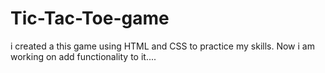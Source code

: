 # Tic-Tac-Toe-game
i created a this game using HTML and CSS to practice my skills.
Now i am working on add functionality to it....
